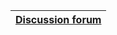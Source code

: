 | [Discussion forum](https://groups.google.com/forum/?fromgroups#!forum/course-builder-forum) |
|:--------------------------------------------------------------------------------------------|
